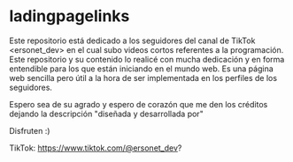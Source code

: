 # ladingpagelinks
Este repositorio está dedicado a los seguidores del canal de TikTok <ersonet_dev> en el cual subo videos cortos referentes a la programación.
Este repositorio y su contenido lo realicé con mucha dedicación y en forma entendible para los que están iniciando en el mundo web.
Es una página web sencilla pero útil a la hora de ser implementada en los perfiles de los seguidores.

Espero sea de su agrado y espero de corazón que me den los créditos dejando la descripción "diseñada y desarrollada por"

Disfruten :)

TikTok: https://www.tiktok.com/@ersonet_dev?
